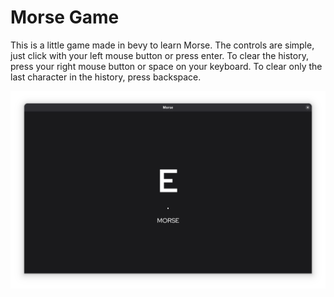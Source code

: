 # Morse Game

This is a little game made in bevy to learn Morse.
The controls are simple, just click with your left mouse button or press enter.
To clear the history, press your right mouse button or space on your keyboard.
To clear only the last character in the history, press backspace.

![Screenshot](screenshot.png)
